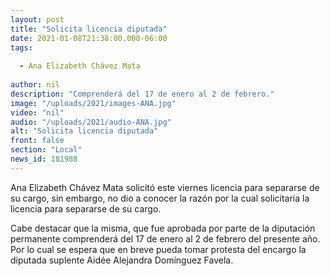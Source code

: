 ```yaml
---
layout: post
title: "Solicita licencia diputada"
date: 2021-01-08T21:38:00.000-06:00
tags:
  
  - Ana Elizabeth Chávez Mata
  
author: nil
description: "Comprenderá del 17 de enero al 2 de febrero."
image: "/uploads/2021/images-ANA.jpg"
video: "nil"
audio: "/uploads/2021/audio-ANA.jpg"
alt: "Solicita licencia diputada"
front: false
section: "Local"
news_id: 181988
---
```


Ana Elizabeth Chávez Mata solicitó este viernes licencia para separarse de su cargo, sin embargo, no dio a conocer la razón por la cual solicitaría la licencia para separarse de su cargo.

Cabe destacar que la misma, que fue aprobada por parte de la diputación permanente  comprenderá del 17 de enero al 2 de febrero del presente año. Por lo cual se espera que en breve pueda tomar protesta del encargo la diputada suplente Aidée Alejandra Domínguez Favela.
